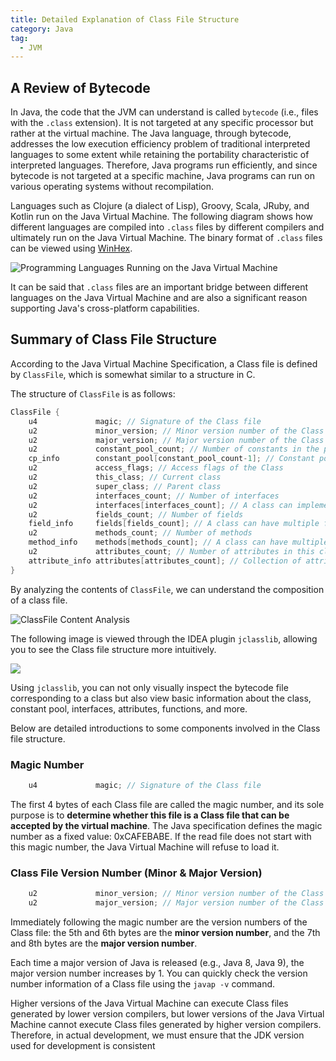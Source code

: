 ```yaml
---
title: Detailed Explanation of Class File Structure
category: Java
tag:
  - JVM
---
```


## A Review of Bytecode

In Java, the code that the JVM can understand is called `bytecode` (i.e., files with the `.class` extension). It is not targeted at any specific processor but rather at the virtual machine. The Java language, through bytecode, addresses the low execution efficiency problem of traditional interpreted languages to some extent while retaining the portability characteristic of interpreted languages. Therefore, Java programs run efficiently, and since bytecode is not targeted at a specific machine, Java programs can run on various operating systems without recompilation.

Languages such as Clojure (a dialect of Lisp), Groovy, Scala, JRuby, and Kotlin run on the Java Virtual Machine. The following diagram shows how different languages are compiled into `.class` files by different compilers and ultimately run on the Java Virtual Machine. The binary format of `.class` files can be viewed using [WinHex](https://www.x-ways.net/winhex/).

![Programming Languages Running on the Java Virtual Machine](https://oss.javaguide.cn/github/javaguide/java/basis/java-virtual-machine-program-language-os.png)

It can be said that `.class` files are an important bridge between different languages on the Java Virtual Machine and are also a significant reason supporting Java's cross-platform capabilities.

## Summary of Class File Structure

According to the Java Virtual Machine Specification, a Class file is defined by `ClassFile`, which is somewhat similar to a structure in C.

The structure of `ClassFile` is as follows:

```java
ClassFile {
    u4             magic; // Signature of the Class file
    u2             minor_version; // Minor version number of the Class
    u2             major_version; // Major version number of the Class
    u2             constant_pool_count; // Number of constants in the pool
    cp_info        constant_pool[constant_pool_count-1]; // Constant pool
    u2             access_flags; // Access flags of the Class
    u2             this_class; // Current class
    u2             super_class; // Parent class
    u2             interfaces_count; // Number of interfaces
    u2             interfaces[interfaces_count]; // A class can implement multiple interfaces
    u2             fields_count; // Number of fields
    field_info     fields[fields_count]; // A class can have multiple fields
    u2             methods_count; // Number of methods
    method_info    methods[methods_count]; // A class can have multiple methods
    u2             attributes_count; // Number of attributes in this class's attribute table
    attribute_info attributes[attributes_count]; // Collection of attributes
}
```

By analyzing the contents of `ClassFile`, we can understand the composition of a class file.

![ClassFile Content Analysis](https://oss.javaguide.cn/java-guide-blog/16d5ec47609818fc.jpeg)

The following image is viewed through the IDEA plugin `jclasslib`, allowing you to see the Class file structure more intuitively.

![](https://oss.javaguide.cn/java-guide-blog/image-20210401170711475.png)

Using `jclasslib`, you can not only visually inspect the bytecode file corresponding to a class but also view basic information about the class, constant pool, interfaces, attributes, functions, and more.

Below are detailed introductions to some components involved in the Class file structure.

### Magic Number

```java
    u4             magic; // Signature of the Class file
```

The first 4 bytes of each Class file are called the magic number, and its sole purpose is to **determine whether this file is a Class file that can be accepted by the virtual machine**. The Java specification defines the magic number as a fixed value: 0xCAFEBABE. If the read file does not start with this magic number, the Java Virtual Machine will refuse to load it.

### Class File Version Number (Minor & Major Version)

```java
    u2             minor_version; // Minor version number of the Class
    u2             major_version; // Major version number of the Class
```

Immediately following the magic number are the version numbers of the Class file: the 5th and 6th bytes are the **minor version number**, and the 7th and 8th bytes are the **major version number**.

Each time a major version of Java is released (e.g., Java 8, Java 9), the major version number increases by 1. You can quickly check the version number information of a Class file using the `javap -v` command.

Higher versions of the Java Virtual Machine can execute Class files generated by lower version compilers, but lower versions of the Java Virtual Machine cannot execute Class files generated by higher version compilers. Therefore, in actual development, we must ensure that the JDK version used for development is consistent

